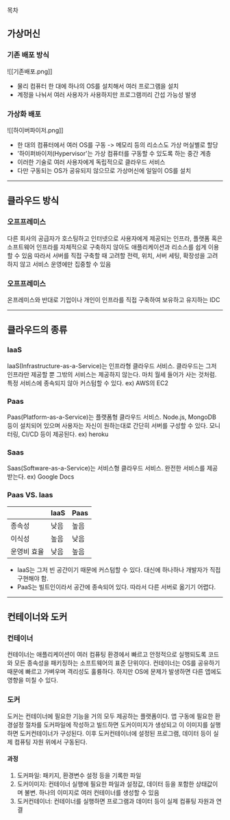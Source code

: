 목차
## 가상머신
### 기존 배포 방식
![[기존배포.png]]
*  물리 컴퓨터 한 대에 하나의 OS를 설치해서 여러 프로그램을 설치
*  계정을 나눠서 여러 사용자가 사용하지만 프로그램끼리 간섭 가능성 발생
### 가상화 배포
![[하이버파이저.png]]
* 한 대의 컴퓨터에서 여러 OS를 구동 -> 메모리 등의 리소스도 가상 머실별로 할당
* '하이퍼바이저(Hypervisor'는 가상 컴퓨터를 구동할 수 있도록 하는 중간 계층
* 이러한 기술로 여러 사용자에게 독립적으로 클라우드 서비스
* 다만 구동되는 OS가 공유되지 않으므로 가상머신에 일일이 OS를 설치
---
## 클라우드 방식
### 오프프레미스
다른 회사의 공급자가 호스팅하고 인터넷으로 사용자에게 제공되는 인프라, 플랫폼 혹은 소프트웨어
인프라를 자체적으로 구축하지 않아도 애플리케이션과 리소스를 쉽게 이용할 수 있음
따라서 서버를 직접 구축할 때 고려할 전력, 위치, 서버 세팅, 확장성을 고려하지 않고 서비스 운영에만 집중할 수 있음
### 오프프레미스
온프레미스와 반대로 기업이나 개인이 인프라를 직접 구축하여 보유하고 유지하는 IDC

---
## 클라우드의 종류
### IaaS
IaaS(Infrastructure-as-a-Service)는 인프라형 클라우드 서비스.
클라우드는 그저 인프라만 제공할 뿐 그밖의 서비스는 제공하지 않는다. 마치 월세 들어가 사는 것처럼.
특정 서비스에 종속되지 않아 커스텀할 수 있다.
ex) AWS의 EC2
### Paas
Paas(Platform-as-a-Service)는 플랫폼형 클라우드 서비스.
Node.js, MongoDB 등이 설치되어 있으며 사용자는 자신이 원하는대로 간단히 서버를 구성할 수 있다.
모니터링, CI/CD 등이 제공된다.
ex) heroku
### Saas
Saas(Software-as-a-Service)는 서비스형 클라우드 서비스.
완전한 서비스를 제공받는다.
ex) Google Docs
### Paas VS. Iaas

|        | IaaS | Paas |
| ------ | ---- | ---- |
| 종속성    | 낮음   | 높음   |
| 이식성    | 높음   | 낮음   |
| 운영비 효율 | 낮음   | 높음   |
* IaaS는 그저 빈 공간이기 때문에 커스텀할 수 있다. 대신에 하나하나 개발자가 직접 구현해야 함.
* PaaS는 빌트인이라서 공간에 종속되어 있다. 따라서 다른 서버로 옮기기 어렵다.
---
## 컨테이너와 도커
### 컨테이너
컨테이너는 애플리케이션이 여러 컴퓨팅 환경에서 빠르고 안정적으로 실행되도록 코드와 모든 종속성을 패키징하는 소프트웨어의 표준 단위이다.
컨테이너는 OS를 공유하기 때문에 빠르고 가벼우며 격리성도 훌륭하다. 하지만 OS에 문제가 발생하면 다른 앱에도 영향을 미칠 수 있다.
### 도커
도커는 컨테이너에 필요한 기능을 거의 모두 제공하는 플랫폼이다.
앱 구동에 필요한 환경설정 절차를 도커파일에 작성하고 빌드하면 도커이미지가 생성되고 이 이미지를 실행하면 도커컨테이너가 구성된다.
이후 도커컨테이너에 설정된 프로그램, 데이터 등이 실제 컴퓨팅 자원 위에서 구동된다.
#### 과정
1. 도커파일: 패키지, 환경변수 설정 등을 기록한 파일
2. 도커이미지: 컨테이너 실행에 필요한 파일과 설정값, 데이터 등을 포함한 상태값이며 불변. 하나의 이미지로 여러 컨테이너를 생성할 수 있음
3. 도커컨테이너: 컨테이너를 실행하면 프로그램과 데이터 등이 실제 컴퓨팅 자원과 연결
